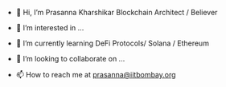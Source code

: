 - 👋 Hi, I’m Prasanna Kharshikar Blockchain Architect / Believer

- 👀 I’m interested in ...

- 🌱 I’m currently learning DeFi Protocols/ Solana / Ethereum 
 
- 💞️ I’m looking to collaborate on ...
 
- 📫 How to reach me at prasanna@iitbombay.org

<!---
kharshikar/kharshikar is a ✨ special ✨ repository because its `README.md` (this file) appears on your GitHub profile.
You can click the Preview link to take a look at your changes.
--->
